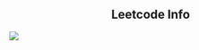 <h2 align="center">Leetcode Info</h2>

  ![](https://leetcard.jacoblin.cool/Ayush_jadyar?ext=heatmap)

  
